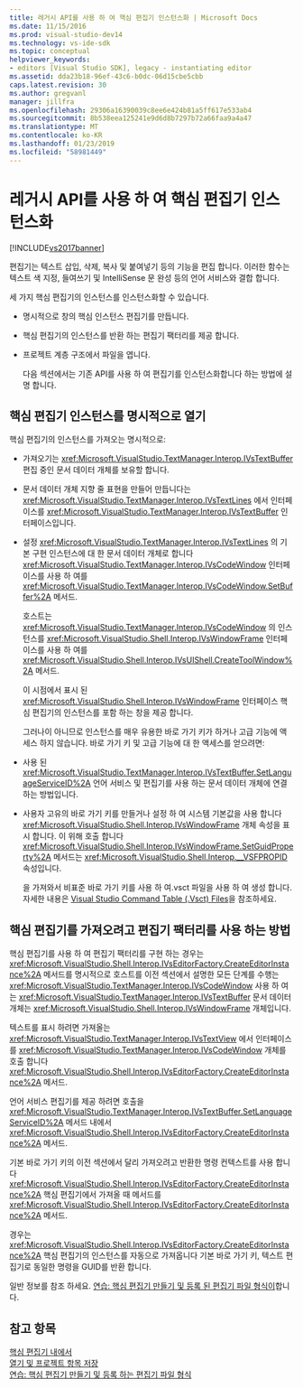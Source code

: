 ```yaml
---
title: 레거시 API를 사용 하 여 핵심 편집기 인스턴스화 | Microsoft Docs
ms.date: 11/15/2016
ms.prod: visual-studio-dev14
ms.technology: vs-ide-sdk
ms.topic: conceptual
helpviewer_keywords:
- editors [Visual Studio SDK], legacy - instantiating editor
ms.assetid: dda23b18-96ef-43c6-b0dc-06d15cbe5cbb
caps.latest.revision: 30
ms.author: gregvanl
manager: jillfra
ms.openlocfilehash: 29306a16390039c8ee6e424b81a5ff617e533ab4
ms.sourcegitcommit: 8b538eea125241e9d6d8b7297b72a66faa9a4a47
ms.translationtype: MT
ms.contentlocale: ko-KR
ms.lasthandoff: 01/23/2019
ms.locfileid: "58981449"
---
```

# <a name="instantiating-the-core-editor-by-using-the-legacy-api"></a>레거시 API를 사용 하 여 핵심 편집기 인스턴스화
[!INCLUDE[vs2017banner](../includes/vs2017banner.md)]

편집기는 텍스트 삽입, 삭제, 복사 및 붙여넣기 등의 기능을 편집 합니다. 이러한 함수는 텍스트 색 지정, 들여쓰기 및 IntelliSense 문 완성 등의 언어 서비스와 결합 합니다.  
  
 세 가지 핵심 편집기의 인스턴스를 인스턴스화할 수 있습니다.  
  
- 명시적으로 창의 핵심 인스턴스 편집기를 만듭니다.  
  
- 핵심 편집기의 인스턴스를 반환 하는 편집기 팩터리를 제공 합니다.  
  
- 프로젝트 계층 구조에서 파일을 엽니다.  
  
  다음 섹션에서는 기존 API를 사용 하 여 편집기를 인스턴스화합니다 하는 방법에 설명 합니다.  
  
## <a name="explicitly-opening-a-core-editor-instance"></a>핵심 편집기 인스턴스를 명시적으로 열기  
 핵심 편집기의 인스턴스를 가져오는 명시적으로:  
  
- 가져오기는 <xref:Microsoft.VisualStudio.TextManager.Interop.IVsTextBuffer> 편집 중인 문서 데이터 개체를 보유할 합니다.  
  
- 문서 데이터 개체 지향 줄 표현을 만들어 만듭니다는 <xref:Microsoft.VisualStudio.TextManager.Interop.IVsTextLines> 에서 인터페이스를 <xref:Microsoft.VisualStudio.TextManager.Interop.IVsTextBuffer> 인터페이스입니다.  
  
- 설정 <xref:Microsoft.VisualStudio.TextManager.Interop.IVsTextLines> 의 기본 구현 인스턴스에 대 한 문서 데이터 개체로 합니다 <xref:Microsoft.VisualStudio.TextManager.Interop.IVsCodeWindow> 인터페이스를 사용 하 여를 <xref:Microsoft.VisualStudio.TextManager.Interop.IVsCodeWindow.SetBuffer%2A> 메서드.  
  
   호스트는 <xref:Microsoft.VisualStudio.TextManager.Interop.IVsCodeWindow> 의 인스턴스를 <xref:Microsoft.VisualStudio.Shell.Interop.IVsWindowFrame> 인터페이스를 사용 하 여를 <xref:Microsoft.VisualStudio.Shell.Interop.IVsUIShell.CreateToolWindow%2A> 메서드.  
  
  이 시점에서 표시 된 <xref:Microsoft.VisualStudio.Shell.Interop.IVsWindowFrame> 인터페이스 핵심 편집기의 인스턴스를 포함 하는 창을 제공 합니다.  
  
  그러나이 아니므로 인스턴스를 매우 유용한 바로 가기 키가 하거나 고급 기능에 액세스 하지 않습니다. 바로 가기 키 및 고급 기능에 대 한 액세스를 얻으려면:  
  
- 사용 된 <xref:Microsoft.VisualStudio.TextManager.Interop.IVsTextBuffer.SetLanguageServiceID%2A> 언어 서비스 및 편집기를 사용 하는 문서 데이터 개체에 연결 하는 방법입니다.  
  
- 사용자 고유의 바로 가기 키를 만들거나 설정 하 여 시스템 기본값을 사용 합니다 <xref:Microsoft.VisualStudio.Shell.Interop.IVsWindowFrame> 개체 속성을 표시 합니다. 이 위해 호출 합니다 <xref:Microsoft.VisualStudio.Shell.Interop.IVsWindowFrame.SetGuidProperty%2A> 메서드는 <xref:Microsoft.VisualStudio.Shell.Interop.__VSFPROPID> 속성입니다.  
  
   을 가져와서 비표준 바로 가기 키를 사용 하 여.vsct 파일을 사용 하 여 생성 합니다. 자세한 내용은 [Visual Studio Command Table (.Vsct) Files](../extensibility/internals/visual-studio-command-table-dot-vsct-files.md)을 참조하세요.  
  
## <a name="how-to-use-an-editor-factory-to-obtain-the-core-editor"></a>핵심 편집기를 가져오려고 편집기 팩터리를 사용 하는 방법  
 핵심 편집기를 사용 하 여 편집기 팩터리를 구현 하는 경우는 <xref:Microsoft.VisualStudio.Shell.Interop.IVsEditorFactory.CreateEditorInstance%2A> 메서드를 명시적으로 호스트를 이전 섹션에서 설명한 모든 단계를 수행는 <xref:Microsoft.VisualStudio.TextManager.Interop.IVsCodeWindow> 사용 하 여는 <xref:Microsoft.VisualStudio.TextManager.Interop.IVsTextBuffer> 문서 데이터 개체는 <xref:Microsoft.VisualStudio.Shell.Interop.IVsWindowFrame> 개체입니다.  
  
 텍스트를 표시 하려면 가져올는 <xref:Microsoft.VisualStudio.TextManager.Interop.IVsTextView> 에서 인터페이스를 <xref:Microsoft.VisualStudio.TextManager.Interop.IVsCodeWindow> 개체를 호출 합니다 <xref:Microsoft.VisualStudio.Shell.Interop.IVsEditorFactory.CreateEditorInstance%2A> 메서드.  
  
 언어 서비스 편집기를 제공 하려면 호출을 <xref:Microsoft.VisualStudio.TextManager.Interop.IVsTextBuffer.SetLanguageServiceID%2A> 메서드 내에서 <xref:Microsoft.VisualStudio.Shell.Interop.IVsEditorFactory.CreateEditorInstance%2A> 메서드.  
  
 기본 바로 가기 키의 이전 섹션에서 달리 가져오려고 반환한 명령 컨텍스트를 사용 합니다 <xref:Microsoft.VisualStudio.Shell.Interop.IVsEditorFactory.CreateEditorInstance%2A> 핵심 편집기에서 가져올 때 메서드를 <xref:Microsoft.VisualStudio.Shell.Interop.IVsEditorFactory.CreateEditorInstance%2A> 메서드.  
  
 경우는 <xref:Microsoft.VisualStudio.Shell.Interop.IVsEditorFactory.CreateEditorInstance%2A> 핵심 편집기의 인스턴스를 자동으로 가져옵니다 기본 바로 가기 키, 텍스트 편집기로 동일한 명령을 GUID를 반환 합니다.  
  
 일반 정보를 참조 하세요. [연습: 핵심 편집기 만들기 및 등록 된 편집기 파일 형식이](../extensibility/walkthrough-creating-a-core-editor-and-registering-an-editor-file-type.md)합니다.  
  
## <a name="see-also"></a>참고 항목  
 [핵심 편집기 내에서](../extensibility/inside-the-core-editor.md)   
 [열기 및 프로젝트 항목 저장](../extensibility/internals/opening-and-saving-project-items.md)   
 [연습: 핵심 편집기 만들기 및 등록 하는 편집기 파일 형식](../extensibility/walkthrough-creating-a-core-editor-and-registering-an-editor-file-type.md)
